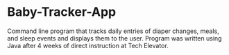 # Baby-Tracker-App

Command line program that tracks daily entries of diaper changes, meals, and sleep events and displays them to the user. Program was written using Java after 4 weeks of direct instruction at Tech Elevator.

